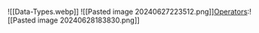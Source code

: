  ![[Data-Types.webp]]
	![[Pasted image 20240627223512.png]][Operators](https://learn.microsoft.com/en-us/dotnet/csharp/language-reference/operators/#operator-precedence):![[Pasted image 20240628183830.png]]